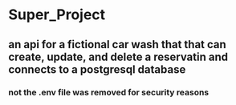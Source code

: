 # Super_Project
## an api for a fictional car wash that that can create, update, and delete a reservatin and connects to a postgresql database 
### not the .env file was removed for security reasons 
